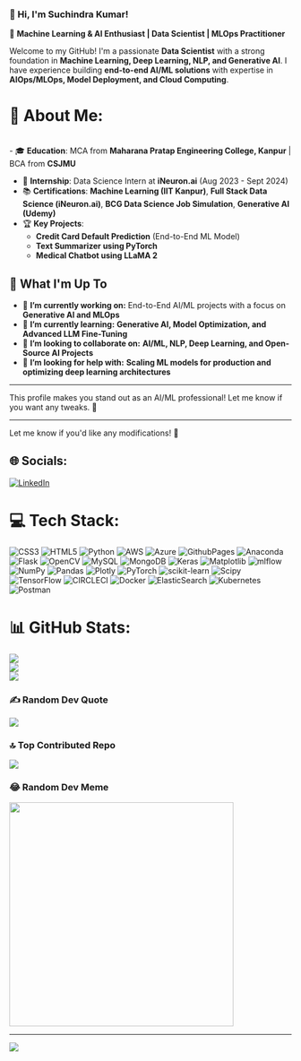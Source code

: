 ### 👋 Hi, I'm Suchindra Kumar!  

🚀 **Machine Learning & AI Enthusiast | Data Scientist | MLOps Practitioner**  

Welcome to my GitHub! I'm a passionate **Data Scientist** with a strong foundation in **Machine Learning, Deep Learning, NLP, and Generative AI**. I have experience building **end-to-end AI/ML solutions** with expertise in **AIOps/MLOps, Model Deployment, and Cloud Computing**. 

<!--
**SuchindraKumar/SuchindraKumar** is a ✨ _special_ ✨ repository because its `README.md` (this file) appears on your GitHub profile.

Here are some ideas to get you started:

- 🔭 I’m currently working on ...
- 🌱 I’m currently learning ...
- 👯 I’m looking to collaborate on ...
- 🤔 I’m looking for help with ...
- 💬 Ask me about ...
- 📫 How to reach me: ...
- 😄 Pronouns: ...
- ⚡ Fun fact: ...
-->
# 💫 About Me:
<br>- 🎓 **Education**: MCA from **Maharana Pratap Engineering College, Kanpur** | BCA from **CSJMU**  
- 💼 **Internship**: Data Science Intern at **iNeuron.ai** (Aug 2023 - Sept 2024)  
- 📚 **Certifications**: **Machine Learning (IIT Kanpur)**, **Full Stack Data Science (iNeuron.ai)**, **BCG Data Science Job Simulation**, **Generative AI (Udemy)**  
- 🏆 **Key Projects**:  
  - **Credit Card Default Prediction** (End-to-End ML Model)  
  - **Text Summarizer using PyTorch**  
  - **Medical Chatbot using LLaMA 2**  

## 🔭 What I'm Up To  

- 🔭 **I’m currently working on:** End-to-End AI/ML projects with a focus on **Generative AI and MLOps**  
- 🌱 **I’m currently learning:** **Generative AI, Model Optimization, and Advanced LLM Fine-Tuning**  
- 👯 **I’m looking to collaborate on:** **AI/ML, NLP, Deep Learning, and Open-Source AI Projects**  
- 🤔 **I’m looking for help with:** **Scaling ML models for production and optimizing deep learning architectures**  



---

This profile makes you stand out as an AI/ML professional! Let me know if you want any tweaks. 🚀

---

Let me know if you'd like any modifications! 🚀


## 🌐 Socials:
[![LinkedIn](https://img.shields.io/badge/LinkedIn-%230077B5.svg?logo=linkedin&logoColor=white)](https://linkedin.com/in/https://www.linkedin.com/in/suchindra-kumar/) 

# 💻 Tech Stack:
![CSS3](https://img.shields.io/badge/css3-%231572B6.svg?style=for-the-badge&logo=css3&logoColor=white) ![HTML5](https://img.shields.io/badge/html5-%23E34F26.svg?style=for-the-badge&logo=html5&logoColor=white) ![Python](https://img.shields.io/badge/python-3670A0?style=for-the-badge&logo=python&logoColor=ffdd54) ![AWS](https://img.shields.io/badge/AWS-%23FF9900.svg?style=for-the-badge&logo=amazon-aws&logoColor=white) ![Azure](https://img.shields.io/badge/azure-%230072C6.svg?style=for-the-badge&logo=microsoftazure&logoColor=white) ![GithubPages](https://img.shields.io/badge/github%20pages-121013?style=for-the-badge&logo=github&logoColor=white) ![Anaconda](https://img.shields.io/badge/Anaconda-%2344A833.svg?style=for-the-badge&logo=anaconda&logoColor=white) ![Flask](https://img.shields.io/badge/flask-%23000.svg?style=for-the-badge&logo=flask&logoColor=white) ![OpenCV](https://img.shields.io/badge/opencv-%23white.svg?style=for-the-badge&logo=opencv&logoColor=white) ![MySQL](https://img.shields.io/badge/mysql-%2300000f.svg?style=for-the-badge&logo=mysql&logoColor=white) ![MongoDB](https://img.shields.io/badge/MongoDB-%234ea94b.svg?style=for-the-badge&logo=mongodb&logoColor=white) ![Keras](https://img.shields.io/badge/Keras-%23D00000.svg?style=for-the-badge&logo=Keras&logoColor=white) ![Matplotlib](https://img.shields.io/badge/Matplotlib-%23ffffff.svg?style=for-the-badge&logo=Matplotlib&logoColor=black) ![mlflow](https://img.shields.io/badge/mlflow-%23d9ead3.svg?style=for-the-badge&logo=numpy&logoColor=blue) ![NumPy](https://img.shields.io/badge/numpy-%23013243.svg?style=for-the-badge&logo=numpy&logoColor=white) ![Pandas](https://img.shields.io/badge/pandas-%23150458.svg?style=for-the-badge&logo=pandas&logoColor=white) ![Plotly](https://img.shields.io/badge/Plotly-%233F4F75.svg?style=for-the-badge&logo=plotly&logoColor=white) ![PyTorch](https://img.shields.io/badge/PyTorch-%23EE4C2C.svg?style=for-the-badge&logo=PyTorch&logoColor=white) ![scikit-learn](https://img.shields.io/badge/scikit--learn-%23F7931E.svg?style=for-the-badge&logo=scikit-learn&logoColor=white) ![Scipy](https://img.shields.io/badge/SciPy-%230C55A5.svg?style=for-the-badge&logo=scipy&logoColor=%white) ![TensorFlow](https://img.shields.io/badge/TensorFlow-%23FF6F00.svg?style=for-the-badge&logo=TensorFlow&logoColor=white) ![CIRCLECI](https://img.shields.io/badge/CIRCLECI-02303A.svg?style=for-the-badge&logo=CIRCLECI&logoColor=white&color=%23343434) ![Docker](https://img.shields.io/badge/docker-%230db7ed.svg?style=for-the-badge&logo=docker&logoColor=white) ![ElasticSearch](https://img.shields.io/badge/-ElasticSearch-005571?style=for-the-badge&logo=elasticsearch) ![Kubernetes](https://img.shields.io/badge/kubernetes-%23326ce5.svg?style=for-the-badge&logo=kubernetes&logoColor=white) ![Postman](https://img.shields.io/badge/Postman-FF6C37?style=for-the-badge&logo=postman&logoColor=white)
# 📊 GitHub Stats:
![](https://github-readme-stats.vercel.app/api?username=SuchindraKumar&theme=algolia&hide_border=true&include_all_commits=true&count_private=false)<br/>
![](https://github-readme-streak-stats.herokuapp.com/?user=SuchindraKumar&theme=algolia&hide_border=true)<br/>
![](https://github-readme-stats.vercel.app/api/top-langs/?username=SuchindraKumar&theme=algolia&hide_border=true&include_all_commits=true&count_private=false&layout=compact)

### ✍️ Random Dev Quote
![](https://quotes-github-readme.vercel.app/api?type=horizontal&theme=radical)

### 🔝 Top Contributed Repo
![](https://github-contributor-stats.vercel.app/api?username=SuchindraKumar&limit=5&theme=radical&combine_all_yearly_contributions=true)

### 😂 Random Dev Meme
<img src='https://randommeme-five.vercel.app/' style="height: 400px;"/>

---
[![](https://visitcount.itsvg.in/api?id=SuchindraKumar&icon=3&color=0)](https://visitcount.itsvg.in)

<!-- Proudly created with GPRM ( https://gprm.itsvg.in ) -->
